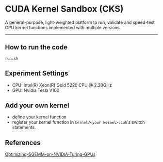# CUDA Kernel Sandbox (CKS)

A general-purpose, light-weighted platform to run, validate and speed-test 
GPU kernel functions implemented with multiple versions.

---

## How to run the code
```
run.sh
```

## Experiment Settings
- CPU: Intel(R) Xeon(R) Gold 5220 CPU @ 2.20GHz
- GPU: Nvidia Tesla V100

## Add your own kernel
- define your kernel function
- register your kernel function in `kernel/<your kernel>.cuh`'s switch statements.

## References
[Optimizing-SGEMM-on-NVIDIA-Turing-GPUs](https://github.com/yzhaiustc/Optimizing-SGEMM-on-NVIDIA-Turing-GPUs)